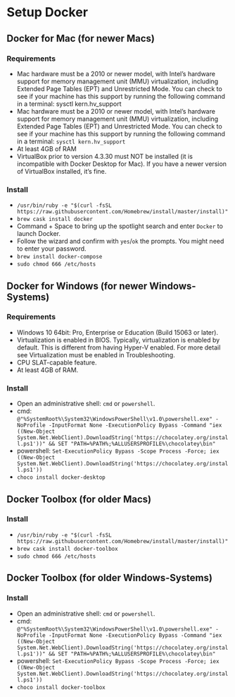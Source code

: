 # Setup Docker

## Docker for Mac (for newer Macs)

### Requirements

- Mac hardware must be a 2010 or newer model, with Intel’s hardware support for memory management unit (MMU) virtualization, including Extended Page Tables (EPT) and Unrestricted Mode. You can check to see if your machine has this support by running the following command in a terminal: sysctl kern.hv_support
- Mac hardware must be a 2010 or newer model, with Intel’s hardware support for memory management unit (MMU) virtualization, including Extended Page Tables (EPT) and Unrestricted Mode. You can check to see if your machine has this support by running the following command in a terminal: `sysctl kern.hv_support`
- At least 4GB of RAM
- VirtualBox prior to version 4.3.30 must NOT be installed (it is incompatible with Docker Desktop for Mac). If you have a newer version of VirtualBox installed, it’s fine.

### Install

- `/usr/bin/ruby -e "$(curl -fsSL https://raw.githubusercontent.com/Homebrew/install/master/install)"`
- `brew cask install docker`
- Command + Space to bring up the spotlight search and enter `Docker` to launch Docker.
- Follow the wizard and confirm with `yes`/`ok` the prompts. You might need to enter your password.
- `brew install docker-compose`
- `sudo chmod 666 /etc/hosts`

## Docker for Windows (for newer Windows-Systems)

### Requirements

- Windows 10 64bit: Pro, Enterprise or Education (Build 15063 or later).
- Virtualization is enabled in BIOS. Typically, virtualization is enabled by default. This is different from having Hyper-V enabled. For more detail see Virtualization must be enabled in Troubleshooting.
- CPU SLAT-capable feature.
- At least 4GB of RAM.

### Install

- Open an administrative shell: `cmd` or `powershell`.
- cmd: `@"%SystemRoot%\System32\WindowsPowerShell\v1.0\powershell.exe" -NoProfile -InputFormat None -ExecutionPolicy Bypass -Command "iex ((New-Object System.Net.WebClient).DownloadString('https://chocolatey.org/install.ps1'))" && SET "PATH=%PATH%;%ALLUSERSPROFILE%\chocolatey\bin"`
- powershell: `Set-ExecutionPolicy Bypass -Scope Process -Force; iex ((New-Object System.Net.WebClient).DownloadString('https://chocolatey.org/install.ps1'))`
- `choco install docker-desktop`


## Docker Toolbox (for older Macs)

### Install

- `/usr/bin/ruby -e "$(curl -fsSL https://raw.githubusercontent.com/Homebrew/install/master/install)"`
- `brew cask install docker-toolbox`
- `sudo chmod 666 /etc/hosts`


## Docker Toolbox (for older Windows-Systems)

### Install

- Open an administrative shell: `cmd` or `powershell`.
- cmd: `@"%SystemRoot%\System32\WindowsPowerShell\v1.0\powershell.exe" -NoProfile -InputFormat None -ExecutionPolicy Bypass -Command "iex ((New-Object System.Net.WebClient).DownloadString('https://chocolatey.org/install.ps1'))" && SET "PATH=%PATH%;%ALLUSERSPROFILE%\chocolatey\bin"`
- powershell: `Set-ExecutionPolicy Bypass -Scope Process -Force; iex ((New-Object System.Net.WebClient).DownloadString('https://chocolatey.org/install.ps1'))`
- `choco install docker-toolbox`
